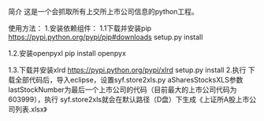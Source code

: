 简介
  这是一个会抓取所有上交所上市公司信息的python工程。

使用方法：
1.安装依赖组件：
  1.1下载并安装pip   
    https://pypi.python.org/pypi/pip#downloads
    setup.py install
  
  1.2.安装openpyxl
    pip install openpyx

  1.3.下载并安装xlrd 
    https://pypi.python.org/pypi/xlrd
    setup.py install
2.执行
  下载全部代码后，导入eclipse，设置syf.store2xls.py aSharesStocksXLS参数lastStockNumber为最后一个上市公司的代码（目前最大的上市公司代码为603999），执行 syf.store2xls就会在默认路径（D盘）下生成《上证所A股上市公司列表.xlsx》
